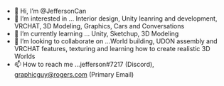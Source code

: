 - 👋 Hi, I’m @JeffersonCan
- 👀 I’m interested in ... Interior design, Unity leanring and development, VRCHAT, 3D Modeling, Graphics, Cars and Conversations 
- 🌱 I’m currently learning ... Unity, Sketchup, 3D Modeling
- 💞️ I’m looking to collaborate on ...World building, UDON assembly and VRCHAT features, texturing and learning how to create realistic 3D Worlds
- 📫 How to reach me ...jefferson#7217 (Discord), graphicguy@rogers.com (Primary Email)

<!---
JeffersonCan/JeffersonCan is a ✨ special ✨ repository because its `README.md` (this file) appears on your GitHub profile.
You can click the Preview link to take a look at your changes.
--->
